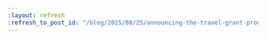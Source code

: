 ```yaml
---
:layout: refresh
:refresh_to_post_id: "/blog/2015/08/25/announcing-the-travel-grant-program"
---
```

